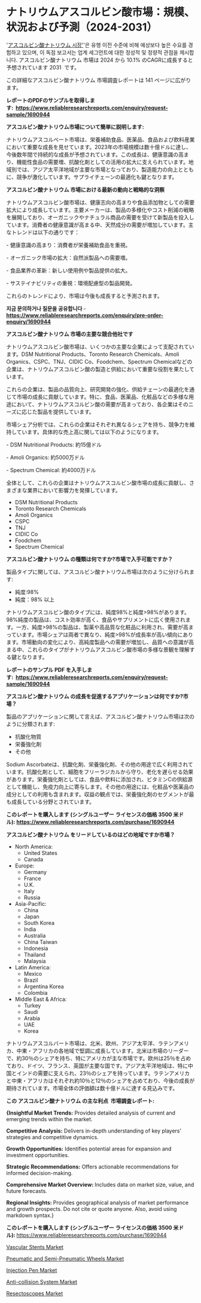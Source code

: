 <p><h1>ナトリウムアスコルビン酸市場：規模、状況および予測（2024-2031）</h1></p><p>'<a href="https://www.reliableresearchreports.com/sodium-ascorbate-r1690944?utm_campaign=110&utm_medium=36&utm_source=Github&utm_content=ia&utm_term=04112024&utm_id=sodium-ascorbate">アスコルビン酸ナトリウム 시장'</a>'은 유행 이전 수준에 비해 예상보다 높은 수요를 경험하고 있으며, 이 독점 보고서는 업계 세그먼트에 대한 정성적 및 정량적 관점을 제시합니다. アスコルビン酸ナトリウム 市場は 2024 から 10.1% のCAGRに成長すると予想されています 2031&nbsp; です。</p>
<p>この詳細なアスコルビン酸ナトリウム 市場調査レポートは 141 ページに広がります。</p>
<p><strong>レポートのPDFのサンプルを取得します</strong><strong>:&nbsp;&nbsp;<a href="https://www.reliableresearchreports.com/enquiry/request-sample/1690944?utm_campaign=110&utm_medium=36&utm_source=Github&utm_content=ia&utm_term=04112024&utm_id=sodium-ascorbate">https://www.reliableresearchreports.com/enquiry/request-sample/1690944</a></strong></p>
<p><strong>アスコルビン酸ナトリウム市場について簡単に説明します:</strong></p>
<p><p>ナトリウムアスコルベート市場は、栄養補助食品、医薬品、食品および飲料産業において重要な成長を見せています。2023年の市場規模は数十億ドルに達し、今後数年間で持続的な成長が予想されています。この成長は、健康意識の高まり、機能性食品の需要増、抗酸化剤としての活用の拡大に支えられています。地域別では、アジア太平洋地域が主要な市場となっており、製造能力の向上とともに、競争が激化しています。サプライチェーンの最適化も鍵となります。</p></p>
<p><strong>アスコルビン酸ナトリウム 市場における最新の動向と戦略的な洞察</strong></p>
<p><p>ナトリウムアスコルビン酸市場は、健康志向の高まりや食品添加物としての需要拡大により成長しています。主要メーカーは、製品の多様化やコスト削減の戦略を展開しており、オーガニックやナチュラル商品の需要を受けて新製品を投入しています。消費者の健康意識が高まる中、天然成分の需要が増加しています。主なトレンドは以下の通りです：</p><p>- 健康意識の高まり：消費者が栄養補助食品を重視。</p><p>- オーガニック市場の拡大：自然派製品への需要増。</p><p>- 食品業界の革新：新しい使用例や製品提供の拡大。</p><p>- サステイナビリティの重視：環境配慮型の製品開発。</p><p>これらのトレンドにより、市場は今後も成長すると予測されます。</p></p>
<p><strong>지금 문의하거나 질문을 공유합니다</strong><strong>&nbsp;</strong>-<strong><a href="https://www.reliableresearchreports.com/enquiry/pre-order-enquiry/1690944?utm_campaign=110&utm_medium=36&utm_source=Github&utm_content=ia&utm_term=04112024&utm_id=sodium-ascorbate">https://www.reliableresearchreports.com/enquiry/pre-order-enquiry/1690944</a></strong></p>
<p><strong>アスコルビン酸ナトリウム 市場の主要な競合他社です</strong></p>
<p><p>ナトリウムアスコルビン酸市場は、いくつかの主要な企業によって支配されています。DSM Nutritional Products、Toronto Research Chemicals、Amoli Organics、CSPC、TNJ、CIDIC Co、Foodchem、Spectrum Chemicalなどの企業は、ナトリウムアスコルビン酸の製造と供給において重要な役割を果たしています。</p><p>これらの企業は、製品の品質向上、研究開発の強化、供給チェーンの最適化を通じて市場の成長に貢献しています。特に、食品、医薬品、化粧品などの多様な用途において、ナトリウムアスコルビン酸の需要が高まっており、各企業はそのニーズに応じた製品を提供しています。</p><p>市場シェア分析では、これらの企業はそれぞれ異なるシェアを持ち、競争力を維持しています。具体的な売上高に関しては以下のようになります。</p><p>- DSM Nutritional Products: 約15億ドル</p><p>- Amoli Organics: 約5000万ドル</p><p>- Spectrum Chemical: 約4000万ドル</p><p>全体として、これらの企業はナトリウムアスコルビン酸市場の成長に貢献し、さまざまな業界において影響力を発揮しています。</p></p>
<p><ul><li>DSM Nutritional Products</li><li>Toronto Research Chemicals</li><li>Amoli Organics</li><li>CSPC</li><li>TNJ</li><li>CIDIC Co</li><li>Foodchem</li><li>Spectrum Chemical</li></ul></p>
<p><strong>アスコルビン酸ナトリウム の種類は何ですか?市場で入手可能ですか？</strong></p>
<p>製品タイプに関しては、アスコルビン酸ナトリウム市場は次のように分けられます:</p>
<p><ul><li>純度:98%</li><li>純度：98% 以上</li></ul></p>
<p><p>ナトリウムアスコルビン酸のタイプには、純度98%と純度>98%があります。98%純度の製品は、コスト効率が高く、食品やサプリメントに広く使用されます。一方、純度>98%の製品は、製薬や高品質な化粧品に利用され、需要が高まっています。市場シェアは両者で異なり、純度>98%が成長率が高い傾向にあります。市場動向の変化により、高純度製品への需要が増加し、品質への意識が高まる中、これらのタイプがナトリウムアスコルビン酸市場の多様な景観を理解する鍵となります。</p></p>
<p><strong>レポートのサンプル PDF を入手します:&nbsp;</strong><strong>&nbsp;<a href="https://www.reliableresearchreports.com/enquiry/request-sample/1690944?utm_campaign=110&utm_medium=36&utm_source=Github&utm_content=ia&utm_term=04112024&utm_id=sodium-ascorbate">https://www.reliableresearchreports.com/enquiry/request-sample/1690944</a></strong></p>
<p><strong>アスコルビン酸ナトリウム の成長を促進するアプリケーションは何ですか?市場？</strong></p>
<p>製品のアプリケーションに関して言えば、アスコルビン酸ナトリウム市場は次のように分類されます:</p>
<p><ul><li>抗酸化物質</li><li>栄養強化剤</li><li>その他</li></ul></p>
<p><p> Sodium Ascorbateは、抗酸化剤、栄養強化剤、その他の用途で広く利用されています。抗酸化剤として、細胞をフリーラジカルから守り、老化を遅らせる効果があります。栄養強化剤としては、食品や飲料に添加され、ビタミンCの供給源として機能し、免疫力向上に寄与します。その他の用途には、化粧品や医薬品の成分としての利用も含まれます。収益の観点では、栄養強化剤のセグメントが最も成長している分野とされています。</p></p>
<p><strong>このレポートを購入します (シングルユーザー ライセンスの価格 3500 米ドル):</strong><strong>&nbsp;<a href="https://www.reliableresearchreports.com/purchase/1690944?utm_campaign=110&utm_medium=36&utm_source=Github&utm_content=ia&utm_term=04112024&utm_id=sodium-ascorbate">https://www.reliableresearchreports.com/purchase/1690944</a></strong></p>
<p><strong>アスコルビン酸ナトリウム をリードしているのはどの地域ですか市場？</strong></p>
<p><ul>
    <li>
        North America:
        <ul>
            <li>United States</li>
            <li>Canada</li>
        </ul>
    </li>
    <li>
        Europe:
        <ul>
            <li>Germany</li>
            <li>France</li>
            <li>U.K.</li>
            <li>Italy</li>
            <li>Russia</li>
        </ul>
    </li>
    <li>
        Asia-Pacific:
        <ul>
            <li>China</li>
            <li>Japan</li>
            <li>South Korea</li>
            <li>India</li>
            <li>Australia</li>
            <li>China Taiwan</li>
            <li>Indonesia</li>
            <li>Thailand</li>
            <li>Malaysia</li>
        </ul>
    </li>
    <li>
        Latin America:
        <ul>
            <li>Mexico</li>
            <li>Brazil</li>
            <li>Argentina Korea</li>
            <li>Colombia</li>
        </ul>
    </li>
    <li>
        Middle East & Africa:
        <ul>
            <li>Turkey</li>
            <li>Saudi</li>
            <li>Arabia</li>
            <li>UAE</li>
            <li>Korea</li>
        </ul>
    </li>
    </ul></p>
<p><p>ナトリウムアスコルバート市場は、北米、欧州、アジア太平洋、ラテンアメリカ、中東・アフリカの各地域で堅調に成長しています。北米は市場のリーダーで、約30％のシェアを持ち、特にアメリカが主な市場です。欧州は25％を占めており、ドイツ、フランス、英国が主要な国です。アジア太平洋地域は、特に中国とインドの需要に支えられ、23％のシェアを持っています。ラテンアメリカと中東・アフリカはそれぞれ約10％と12％のシェアを占めており、今後の成長が期待されています。市場全体の評価額は数十億ドルに達する見込みです。</p></p>
<p><strong>この アスコルビン酸ナトリウム の主な利点&nbsp; 市場調査レポート:</strong></p>
<p><strong>{Insightful Market Trends:</strong> Provides detailed analysis of current and emerging trends within the market.</p>
<p><strong>Competitive Analysis:</strong> Delivers in-depth understanding of key players' strategies and competitive dynamics.</p>
<p><strong>Growth Opportunities:</strong> Identifies potential areas for expansion and investment opportunities.</p>
<p><strong>Strategic Recommendations:</strong> Offers actionable recommendations for informed decision-making.</p>
<p><strong>Comprehensive Market Overview: </strong>Includes data on market size, value, and future forecasts.</p>
<p><strong>Regional Insights: </strong>Provides geographical analysis of market performance and growth prospects. Do not cite or quote anyone. Also, avoid using markdown syntax.}</p>
<p><strong>このレポートを購入します (シングルユーザー ライセンスの価格 3500 米ドル):&nbsp;</strong><a href="https://www.reliableresearchreports.com/purchase/1690944?utm_campaign=110&utm_medium=36&utm_source=Github&utm_content=ia&utm_term=04112024&utm_id=sodium-ascorbate">https://www.reliableresearchreports.com/purchase/1690944</a></p>
<p><p><a href="https://issuu.com/reportprime-2/docs/vascular-stents-market-size-2030.pp_3866b1a79d53b4?utm_campaign=110&utm_medium=36&utm_source=Github&utm_content=ia&utm_term=04112024&utm_id=sodium-ascorbate">Vascular Stents Market</a></p><p><a href="https://github.com/HeatherFernandez476/Market-Research-Report-List-1/blob/main/pneumatic-and-semi-pneumatic-wheels-market.md?utm_campaign=110&utm_medium=36&utm_source=Github&utm_content=ia&utm_term=04112024&utm_id=sodium-ascorbate">Pneumatic and Semi-Pneumatic Wheels Market</a></p><p><a href="https://issuu.com/reportprime-2/docs/injection-pen-market-size-2030.pptx_143b7662568d2e?utm_campaign=110&utm_medium=36&utm_source=Github&utm_content=ia&utm_term=04112024&utm_id=sodium-ascorbate">Injection Pen Market</a></p><p><a href="https://github.com/kathiestrine5ty/Market-Research-Report-List-1/blob/main/anti-collision-system-market.md?utm_campaign=110&utm_medium=36&utm_source=Github&utm_content=ia&utm_term=04112024&utm_id=sodium-ascorbate">Anti-collision System Market</a></p><p><a href="https://issuu.com/reportprime-2/docs/resectoscopes-market-size-2030.pptx_e7dfac5bfcba0b?utm_campaign=110&utm_medium=36&utm_source=Github&utm_content=ia&utm_term=04112024&utm_id=sodium-ascorbate">Resectoscopes Market</a></p></p>
<p>&nbsp;</p>